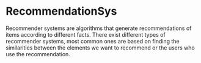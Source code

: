 # RecommendationSys

Recommender systems are algorithms that generate recommendations of items according to different facts.
There exist different types of recommender systems, most common ones are based on finding the similarities between the elements we want to recommend or the users who use the recommendation.
